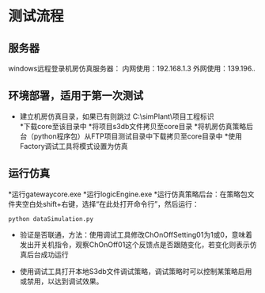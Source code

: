 # 测试流程 #

## 服务器 ##
windows远程登录机房仿真服务器：
内网使用：192.168.1.3
外网使用：139.196._._

## 环境部署，适用于第一次测试 ##
* 建立机房仿真目录，如果已有则跳过 C:\simPlant\项目工程标识\
*下载core至该目录中
*将项目s3db文件拷贝至core目录
*将机房仿真策略后台（python程序包）从FTP项目测试目录中下载拷贝至core目录中
*使用Factory调试工具将模式设置为仿真



## 运行仿真 ##
*运行gatewaycore.exe
*运行logicEngine.exe
*运行仿真策略后台：在策略包文件夹空白处shift+右键，选择“在此处打开命令行”，然后运行：
```
python dataSimulation.py
```
* 验证是否联通，方法：使用调试工具修改ChOnOffSetting01为1或0，意味着发出开关机指令，观察ChOnOff01这个反馈点是否跟随变化，若变化则表示仿真后台成功运行

* 使用调试工具打开本地S3db文件调试策略，调试策略时可以控制某策略启用或禁用，以达到调试效果。